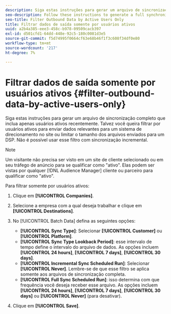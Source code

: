 ```yaml
---
description: Siga estas instruções para gerar um arquivo de sincronização completo que inclua apenas usuários ativos recentemente. Talvez você queira filtrar por usuários ativos para enviar dados relevantes para um sistema de direcionamento no site ou limitar o tamanho dos arquivos enviados para um DSP. Não é possível usar esse filtro com sincronização incremental.
seo-description: Follow these instructions to generate a full synchronization file that includes recently active users only. You may want to filter for active users to push relevant data to an on-site targeting system or to limit the size of the files sent to a DSP. You cannot use this filter with incremental synchronization.
seo-title: Filter Outbound Data by Active Users Only
title: Filtrar dados de saída somente por usuários ativos
uuid: a2b4a385-eee3-458c-b978-09509cacb397
exl-id: d501cfd1-64dd-448e-92c5-180c0081d3e5
source-git-commit: f5d74995f0664cf63e68b46f1f3c608f34df0e80
workflow-type: tm+mt
source-wordcount: '217'
ht-degree: 7%

---
```


# Filtrar dados de saída somente por usuários ativos {#filter-outbound-data-by-active-users-only}

Siga estas instruções para gerar um arquivo de sincronização completo que inclua apenas usuários ativos recentemente. Talvez você queira filtrar por usuários ativos para enviar dados relevantes para um sistema de direcionamento no site ou limitar o tamanho dos arquivos enviados para um DSP. Não é possível usar esse filtro com sincronização incremental.

>[!NOTE]
>
>Um visitante não precisa ser visto em um site de cliente selecionado ou em seu tráfego de anúncio para se qualificar como &quot;ativo&quot;. Elas podem ser vistas por qualquer [!DNL Audience Manager] cliente ou parceiro para qualificar como &quot;ativo&quot;.

Para filtrar somente por usuários ativos:

1. Clique em **[!UICONTROL Companies]**.
1. Selecione a empresa com a qual deseja trabalhar e clique em **[!UICONTROL Destinations]**.
1. No [!UICONTROL Batch Data] defina as seguintes opções:

   * **[!UICONTROL Sync Type]**: Selecionar **[!UICONTROL Customer]** ou **[!UICONTROL Platform]**.
   * **[!UICONTROL Sync Type Lookback Period]**: esse intervalo de tempo define o intervalo do arquivo de dados. As opções incluem **[!UICONTROL 24 hours]**, **[!UICONTROL 7 days]**, **[!UICONTROL 30 days]**.
   * **[!UICONTROL Incremental Sync Scheduled Run]**: Selecionar **[!UICONTROL Never]**. Lembre-se de que esse filtro se aplica somente aos arquivos de sincronização completa.
   * **[!UICONTROL Full Sync Scheduled Run]**: isso determina com que frequência você deseja receber esse arquivo. As opções incluem **[!UICONTROL 24 hours]**, **[!UICONTROL 7 days]**, **[!UICONTROL 30 days]** ou **[!UICONTROL Never]** (para desativar).

1. Clique em **[!UICONTROL Save]**.
